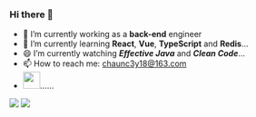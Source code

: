 ### Hi there 👋

<!--
**Chauncey-Leonard/Chauncey-Leonard** is a ✨ _special_ ✨ repository because its `README.md` (this file) appears on your GitHub profile.

Here are some ideas to get you started:

- 🔭 I’m currently working on ...
- 🌱 I’m currently learning ...
- 👯 I’m looking to collaborate on ...
- 🤔 I’m looking for help with ...
- 💬 Ask me about ...
- 📫 How to reach me: ...
- 😄 Pronouns: ...
- ⚡ Fun fact: ...
-->

- 🔭 I’m currently working as a **back-end** engineer 
- 🌱 I’m currently learning **React**, **Vue**, **TypeScript** and **Redis**...
- 😄 I’m currently watching _**Effective Java**_ and _**Clean Code**_...
- 📫 How to reach me: chaunc3y18@163.com
- <img src="https://media.giphy.com/media/WUlplcMpOCEmTGBtBW/giphy.gif" width="30">……

<img src="https://github-readme-stats.vercel.app/api/top-langs/?username=Chauncey-Leonard&hide=html&hide_border=true&layout=compact">

<img src="https://github-readme-stats.vercel.app/api?username=Chauncey-Leonard&show_icons=true&hide_border=true">
